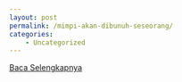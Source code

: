 ```yaml
---
layout: post
permalink: /mimpi-akan-dibunuh-seseorang/
categories:
    - Uncategorized
---
```


[Baca Selengkapnya](/06)